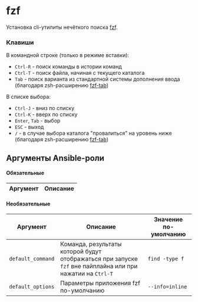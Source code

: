 # fzf

Установка cli-утилиты нечёткого поиска [fzf](https://github.com/junegunn/fzf).

### Клавиши

В командной строке (только в режиме вставки):
* `Ctrl-R` - поиск команды в истории команд
* `Ctrl-T` - поиск файла, начиная с текущего каталога 
* `Tab` - поиск варианта из стандартной системы дополнения ввода (благодаря zsh-расширению [fzf-tab](https://github.com/Aloxaf/fzf-tab))

В списке выбора:
* `Ctrl-J` - вниз по списку
* `Ctrl-K` - вверх по списку
* `Enter`, `Tab` - выбор
* `ESC` - выход
* `/` - в случае выбора каталога "провалиться" на уровень ниже (благодаря zsh-расширению [fzf-tab](https://github.com/Aloxaf/fzf-tab))

## Аргументы Ansible-роли

#### Обязательные

| Аргумент | Описание |
| --- | --- |  

#### Необязательные

| Аргумент | Описание | Значение по-умолчанию |
| --- | --- | --- |
| `default_command` | Команда, результаты которой будут отображаться при запуске `fzf` вне пайплайна или при нажатии на `Ctrl-T` | `find -type f` |
| `default_options` | Параметры приложения fzf по-умолчанию | `--info=inline` |
